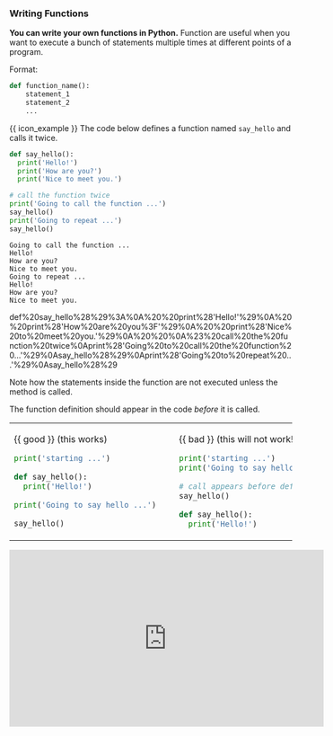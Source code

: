 ### Writing Functions

**You can write your own functions in Python.** Function are useful when you want to execute a bunch of statements multiple times at different points of a program.

Format:
```python
def function_name():
    statement_1
    statement_2
    ...
```

<tip-box>

{{ icon_example }} The code below defines a function named `say_hello` and calls it twice.

<include src="inputOutput.md" boilerplate >
<span id="input">

```python
def say_hello():
  print('Hello!')
  print('How are you?')
  print('Nice to meet you.')

# call the function twice
print('Going to call the function ...')
say_hello()
print('Going to repeat ...')
say_hello()
```
</span>
<span id="output">

```{.no-line-numbers}
Going to call the function ...
Hello!
How are you?
Nice to meet you.
Going to repeat ...
Hello!
How are you?
Nice to meet you.

```

<include src="visualize.md" boilerplate >
  <span id="code">def%20say_hello%28%29%3A%0A%20%20print%28'Hello!'%29%0A%20%20print%28'How%20are%20you%3F'%29%0A%20%20print%28'Nice%20to%20meet%20you.'%29%0A%20%20%0A%23%20call%20the%20function%20twice%0Aprint%28'Going%20to%20call%20the%20function%20...'%29%0Asay_hello%28%29%0Aprint%28'Going%20to%20repeat%20...'%29%0Asay_hello%28%29</span>
</include>

</span>
</include>

Note how the statements inside the function are not executed unless the method is called.

</tip-box>

The function definition should appear in the code _before_ it is called.

<tip-box>

<table>
<tbody>
<tr>
  <td>

{{ good }} (this works)
```python
print('starting ...')

def say_hello():
  print('Hello!')

print('Going to say hello ...')

say_hello()
```
  </td>
  <td>&nbsp;&nbsp;</td>
  <td>

{{ bad }} (this will not work!)
```python
print('starting ...')
print('Going to say hello ...')

# call appears before definition
say_hello()

def say_hello():
  print('Hello!')
```
  </td>
</tr>
</tbody>
</table>

</tip-box>

<panel type="seamless" header="%%{{ icon_video }} Defining your own functions%%">
<iframe width="560" height="315" src="https://www.youtube.com/embed/WB4hJJkfhLU?rel=0&showinfo=0&start=13&end=199&version=3" frameborder="0" allowfullscreen></iframe>

</panel><p/>

<include src="exercisePanel.md" boilerplate var-title="Hip Hip Hooray!" var-file="e-hooray.md" />

